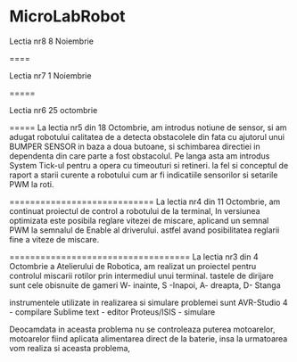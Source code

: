 MicroLabRobot
=============

Lectia nr8 8 Noiembrie

====

Lectia nr7 1 Noiembrie

=====

Lectia nr6 25 octombrie

=====
La lectia nr5 din 18 Octombrie, am introdus notiune de sensor, si am adugat robotului calitatea de a detecta obstacolele din fata cu ajutorul unui BUMPER SENSOR in baza a doua butoane, si schimbarea directiei in dependenta din care parte a fost obstacolul.
Pe langa asta am introdus System Tick-ul pentru a opera cu timeouturi si retineri. la fel si conceptul de raport a starii curente a robotului cum ar fi indicatiile sensorilor si setarile PWM la roti.

============================
La lectia nr4 din 11 Octombrie, am continuat proiectul de control a robotului de la terminal, In versiunea optimizata este posibila reglare vitezei de miscare, aplicand un semnal PWM la semnalul de Enable al driverului. astfel avand posibilitatea reglarii fine a viteze de miscare.

===================================
La lectia nr3 din 4 Octombrie a Atelierului de Robotica,
am realizat un proiectel pentru controlul miscarii rotilor prin intermediul unui terminal. tastele de dirijare sunt cele obisnuite de gameri 
W- inainte, S -Inapoi, A- dreapta, D- Stanga

instrumentele utilizate in realizarea si simulare problemei sunt
AVR-Studio 4 - compilare
Sublime text - editor
Proteus/ISIS - simulare

Deocamdata in aceasta problema nu se controleaza puterea motoarelor, motoarelor fiind aplicata alimentarea direct de la baterie, insa la urmatoarea vom realiza si aceasta problema,

